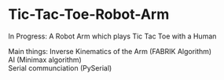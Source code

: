 # Tic-Tac-Toe-Robot-Arm
In Progress: A Robot Arm which plays Tic Tac Toe with a Human

Main things:
Inverse Kinematics of the Arm (FABRIK Algorithm)  
AI (Minimax algorithm)  
Serial communciation (PySerial)  
